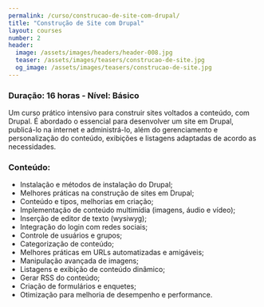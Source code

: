 ```yaml
---
permalink: /curso/construcao-de-site-com-drupal/
title: "Construção de Site com Drupal"
layout: courses
number: 2
header:
  image: /assets/images/headers/header-008.jpg
  teaser: /assets/images/teasers/construcao-de-site.jpg
  og_image: /assets/images/teasers/construcao-de-site.jpg
---
```


### Duração: 16 horas - Nível: Básico

Um curso prático intensivo para construir sites voltados a conteúdo, com Drupal.
É abordado o essencial para desenvolver um site em Drupal, publicá-lo na internet e
administrá-lo, além do gerenciamento e personalização do conteúdo, exibições e listagens
adaptadas de acordo as necessidades.

### Conteúdo:

- Instalação e métodos de instalação do Drupal;
- Melhores práticas na construção de sites em Drupal;
- Conteúdo e tipos, melhorias em criação;
- Implementação de conteúdo multimídia (imagens, áudio e vídeo);
- Inserção de editor de texto (wysiwyg);
- Integração do login com redes sociais;
- Controle de usuários e grupos;
- Categorização de conteúdo;
- Melhores práticas em URLs automatizadas e amigáveis;
- Manipulação avançada de imagens;
- Listagens e exibição de conteúdo dinâmico;
- Gerar RSS do conteúdo;
- Criação de formulários e enquetes;
- Otimização para melhoria de desempenho e performance.